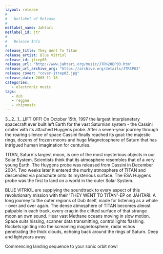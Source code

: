```yaml
---
layout: release
#
#   Netlabel of Release
#
netlabel_name: Jahtari
netlabel_id: jtr
#
#   Release Info
#
release_title: They Went To Titan
release_artist: Blue Vitriol
release_id: jtrep03
release_url: "http://www.jahtari.org/music/JTR%20EP03.htm"
release_url_archive_org: "https://archive.org/details/JTREP03"
release_cover: "cover-jtrep03.jpg"
release_date: 2005-11-18
categories:
   - electronic music
tags:
   - dub
   - reggae
   - chipmusic
---
```

3...2...1...LIFT OFF! On October 15th, 1997 the largest interplanetary spacecraft ever built left Earth for the vast Saturnian system - the Cassini orbiter with its attached Huygens probe. After a seven-year journey through the roaring silence of space Cassini finally reached its goal: the majestic rings, dozens of frozen moons and huge Magnetosphere of Saturn that has intrigued human imagination for centuries.

TITAN, Saturn's largest moon, is one of the most mysterious objects in our Solar System. Scientists think that its atmosphere resembles that of a very young Earth. The Huygens probe was released from Cassini in December 2004. Two weeks later it entered the murky atmosphere of TITAN and descended via parachute onto its mysterious surface. The ESA Huygens probe was the first to land on a world in the outer Solar System.

BLUE VITRIOL are supplying the soundtrack to every aspect of this revolutionary mission with their 'THEY WENT TO TITAN'-EP on JAHTARI. A long journey to the outer regions of Dub itself, made for listening as a whole - over and over again. The dense atmosphere of TITAN becomes almost palpable in each track, every crag in the clifted surface of that strange moon an own sound. Hear vast Methane oceans moving in slow motion. Space suits hissing, scanner data transmitting, control lights flashing. Rockets igniting into the screaming magnetosphere, radar echos penetrating the thick clouds, echoing back around the rings of Saturn. Deep and lightyears away.

Commencing landing sequence to your sonic orbit now!

